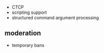 * CTCP
* scripting support
* structured command argument processing

moderation
----------

* temporary bans
